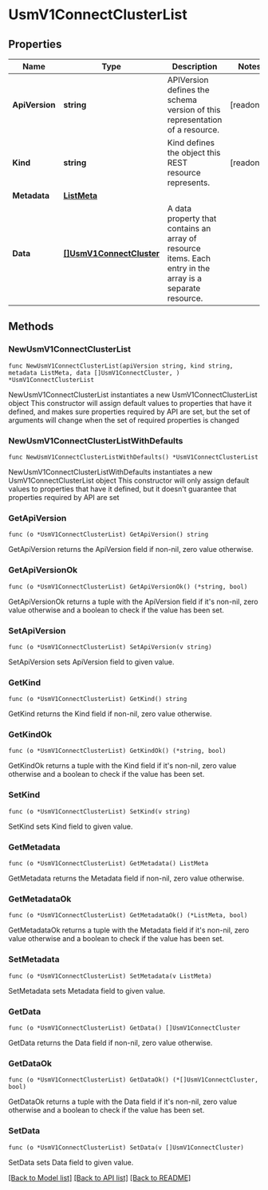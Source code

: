 # UsmV1ConnectClusterList

## Properties

Name | Type | Description | Notes
------------ | ------------- | ------------- | -------------
**ApiVersion** | **string** | APIVersion defines the schema version of this representation of a resource. | [readonly] 
**Kind** | **string** | Kind defines the object this REST resource represents. | [readonly] 
**Metadata** | [**ListMeta**](ListMeta.md) |  | 
**Data** | [**[]UsmV1ConnectCluster**](UsmV1ConnectCluster.md) | A data property that contains an array of resource items. Each entry in the array is a separate resource. | 

## Methods

### NewUsmV1ConnectClusterList

`func NewUsmV1ConnectClusterList(apiVersion string, kind string, metadata ListMeta, data []UsmV1ConnectCluster, ) *UsmV1ConnectClusterList`

NewUsmV1ConnectClusterList instantiates a new UsmV1ConnectClusterList object
This constructor will assign default values to properties that have it defined,
and makes sure properties required by API are set, but the set of arguments
will change when the set of required properties is changed

### NewUsmV1ConnectClusterListWithDefaults

`func NewUsmV1ConnectClusterListWithDefaults() *UsmV1ConnectClusterList`

NewUsmV1ConnectClusterListWithDefaults instantiates a new UsmV1ConnectClusterList object
This constructor will only assign default values to properties that have it defined,
but it doesn't guarantee that properties required by API are set

### GetApiVersion

`func (o *UsmV1ConnectClusterList) GetApiVersion() string`

GetApiVersion returns the ApiVersion field if non-nil, zero value otherwise.

### GetApiVersionOk

`func (o *UsmV1ConnectClusterList) GetApiVersionOk() (*string, bool)`

GetApiVersionOk returns a tuple with the ApiVersion field if it's non-nil, zero value otherwise
and a boolean to check if the value has been set.

### SetApiVersion

`func (o *UsmV1ConnectClusterList) SetApiVersion(v string)`

SetApiVersion sets ApiVersion field to given value.


### GetKind

`func (o *UsmV1ConnectClusterList) GetKind() string`

GetKind returns the Kind field if non-nil, zero value otherwise.

### GetKindOk

`func (o *UsmV1ConnectClusterList) GetKindOk() (*string, bool)`

GetKindOk returns a tuple with the Kind field if it's non-nil, zero value otherwise
and a boolean to check if the value has been set.

### SetKind

`func (o *UsmV1ConnectClusterList) SetKind(v string)`

SetKind sets Kind field to given value.


### GetMetadata

`func (o *UsmV1ConnectClusterList) GetMetadata() ListMeta`

GetMetadata returns the Metadata field if non-nil, zero value otherwise.

### GetMetadataOk

`func (o *UsmV1ConnectClusterList) GetMetadataOk() (*ListMeta, bool)`

GetMetadataOk returns a tuple with the Metadata field if it's non-nil, zero value otherwise
and a boolean to check if the value has been set.

### SetMetadata

`func (o *UsmV1ConnectClusterList) SetMetadata(v ListMeta)`

SetMetadata sets Metadata field to given value.


### GetData

`func (o *UsmV1ConnectClusterList) GetData() []UsmV1ConnectCluster`

GetData returns the Data field if non-nil, zero value otherwise.

### GetDataOk

`func (o *UsmV1ConnectClusterList) GetDataOk() (*[]UsmV1ConnectCluster, bool)`

GetDataOk returns a tuple with the Data field if it's non-nil, zero value otherwise
and a boolean to check if the value has been set.

### SetData

`func (o *UsmV1ConnectClusterList) SetData(v []UsmV1ConnectCluster)`

SetData sets Data field to given value.



[[Back to Model list]](../README.md#documentation-for-models) [[Back to API list]](../README.md#documentation-for-api-endpoints) [[Back to README]](../README.md)


